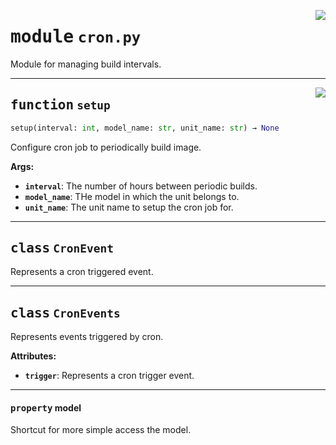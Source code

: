 <!-- markdownlint-disable -->

<a href="../src/cron.py#L0"><img align="right" style="float:right;" src="https://img.shields.io/badge/-source-cccccc?style=flat-square"></a>

# <kbd>module</kbd> `cron.py`
Module for managing build intervals. 


---

<a href="../src/cron.py#L49"><img align="right" style="float:right;" src="https://img.shields.io/badge/-source-cccccc?style=flat-square"></a>

## <kbd>function</kbd> `setup`

```python
setup(interval: int, model_name: str, unit_name: str) → None
```

Configure cron job to periodically build image. 



**Args:**
 
 - <b>`interval`</b>:  The number of hours between periodic builds. 
 - <b>`model_name`</b>:  THe model in which the unit belongs to. 
 - <b>`unit_name`</b>:  The unit name to setup the cron job for. 


---

## <kbd>class</kbd> `CronEvent`
Represents a cron triggered event. 





---

## <kbd>class</kbd> `CronEvents`
Represents events triggered by cron. 



**Attributes:**
 
 - <b>`trigger`</b>:  Represents a cron trigger event. 


---

#### <kbd>property</kbd> model

Shortcut for more simple access the model. 




